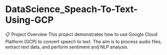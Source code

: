 # DataScience_Speach-To-Text-Using-GCP
📋 Project Overview This project demonstrates how to use Google Cloud Platform (GCP) to convert speech to text. The aim is to process audio files, extract text data, and perform sentiment and NLP analysis.
